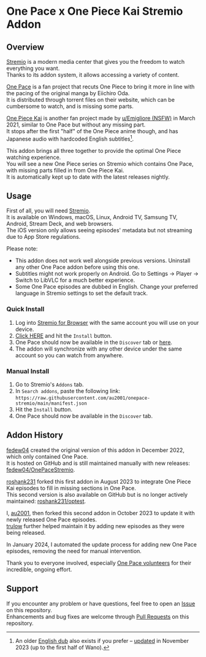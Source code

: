 # One Pace x One Piece Kai Stremio Addon

## Overview

[Stremio](https://www.stremio.com) is a modern media center that gives you the freedom to watch everything you want.\
Thanks to its addon system, it allows accessing a variety of content.

[One Pace](https://onepace.net) is a fan project that recuts One Piece to bring it more in line with the pacing of the original manga by Eiichiro Oda.\
It is distributed through torrent files on their website, which can be cumbersome to watch, and is missing some parts.

[One Piece Kai](https://www.reddit.com/comments/mbsv0n/) is another fan project made by [u/Emigliore (NSFW)](https://www.reddit.com/user/Emigliore) in March 2021, similar to One Pace but without any missing part.\
It stops after the first "half" of the One Piece anime though, and has Japanese audio with hardcoded English subtitles[^1].

[^1]: An older [English dub](https://www.reddit.com/comments/g7aro3/) also exists if you prefer – [updated](https://www.reddit.com/comments/17phccc/) in November 2023 (up to the first half of Wano).

This addon brings all three together to provide the optimal One Piece watching experience.\
You will see a new One Piece series on Stremio which contains One Pace, with missing parts filled in from One Piece Kai.\
It is automatically kept up to date with the latest releases nightly.

## Usage

First of all, you will need [Stremio](https://www.stremio.com/downloads).\
It is available on Windows, macOS, Linux, Android TV, Samsung TV, Android, Stream Deck, and web browsers.\
The iOS version only allows seeing episodes' metadata but not streaming due to App Store regulations.

Please note:

- This addon does not work well alongside previous versions. Uninstall any other One Pace addon before using this one.
- Subtitles might not work properly on Android. Go to Settings -> Player -> Switch to LibVLC for a much better experience.
- Some One Pace episodes are dubbed in English. Change your preferred language in Stremio settings to set the default track.

### Quick Install

1. Log into [Stremio for Browser](https://app.strem.io) with the same account you will use on your device.
2. [Click HERE](https://app.strem.io/#/addons/community/all?addon=https%3A%2F%2Fraw.githubusercontent.com%2Fau2001%2Fonepace-stremio%2Fmain%2Fmanifest.json) and hit the `Install` button.
3. One Pace should now be available in the `Discover` tab or [here](https://app.strem.io/#/detail/series/pp_onepace/).
4. The addon will synchronize with any other device under the same account so you can watch from anywhere.

### Manual Install

1. Go to Stremio's `Addons` tab.
2. In `Search addons`, paste the following link: `https://raw.githubusercontent.com/au2001/onepace-stremio/main/manifest.json`
3. Hit the `Install` button.
4. One Pace should now be available in the `Discover` tab.

## Addon History

[fedew04](https://github.com/fedew04) created the original version of this addon in December 2022, which only contained One Pace.\
It is hosted on GitHub and is still maintained manually with new releases: [fedew04/OnePaceStremio](https://github.com/fedew04/OnePaceStremio).

[roshank231](https://github.com/roshank231) forked this first addon in August 2023 to integrate One Piece Kai episodes to fill in missing sections in One Pace.\
This second version is also available on GitHub but is no longer actively maintained: [roshank231/optest](https://github.com/roshank231/optest).

I, [au2001](https://github.com/au2001), then forked this second addon in October 2023 to update it with newly released One Pace episodes.\
[trulow](https://github.com/trulow) further helped maintain it by adding new episodes as they were being released.

In January 2024, I automated the update process for adding new One Pace episodes, removing the need for manual intervention.

Thank you to everyone involved, especially [One Pace volunteers](https://onepace.net/about) for their incredible, ongoing effort.

## Support

If you encounter any problem or have questions, feel free to open an [Issue](https://github.com/au2001/onepace-stremio/issues) on this repository.\
Enhancements and bug fixes are welcome through [Pull Requests](https://github.com/au2001/onepace-stremio/pulls) on this repository.
